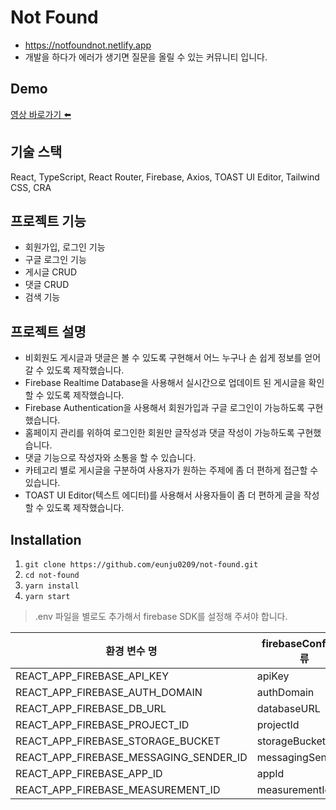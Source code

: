 # Not Found

- https://notfoundnot.netlify.app
- 개발을 하다가 에러가 생기면 질문을 올릴 수 있는 커뮤니티 입니다.

## Demo
[영상 바로가기 ⬅️](https://youtu.be/JxKipGB43qc)

## 기술 스택
React, TypeScript, React Router, Firebase, Axios, TOAST UI Editor, Tailwind CSS, CRA

## 프로젝트 기능
- 회원가입, 로그인 기능
- 구글 로그인 기능
- 게시글 CRUD
- 댓글 CRUD
- 검색 기능

## 프로젝트 설명
- 비회원도 게시글과 댓글은 볼 수 있도록 구현해서 어느 누구나 손 쉽게 정보를 얻어갈 수 있도록 제작했습니다.
- Firebase Realtime Database을 사용해서 실시간으로 업데이트 된 게시글을 확인할 수 있도록 제작했습니다.
- Firebase Authentication을 사용해서 회원가입과 구글 로그인이 가능하도록 구현했습니다.
- 홈페이지 관리를 위하여 로그인한 회원만 글작성과 댓글 작성이 가능하도록 구현했습니다.
- 댓글 기능으로 작성자와 소통을 할 수 있습니다.
- 카테고리 별로 게시글을 구분하여 사용자가 원하는 주제에 좀 더 편하게 접근할 수 있습니다.
- TOAST UI Editor(텍스트 에디터)를 사용해서 사용자들이 좀 더 편하게 글을 작성할 수 있도록 제작했습니다.

## Installation

1. `git clone https://github.com/eunju0209/not-found.git`
2. `cd not-found`
3. `yarn install`
4. `yarn start`

> .env 파일을 별로도 추가해서 firebase SDK를 설정해 주셔야 합니다.

| 환경 변수 명                           | firebaseConfig 종류 |
| -------------------------------------- | ------------------- |
| REACT_APP_FIREBASE_API_KEY             | apiKey              |
| REACT_APP_FIREBASE_AUTH_DOMAIN         | authDomain          |
| REACT_APP_FIREBASE_DB_URL              | databaseURL         |
| REACT_APP_FIREBASE_PROJECT_ID          | projectId           |
| REACT_APP_FIREBASE_STORAGE_BUCKET      | storageBucket       |
| REACT_APP_FIREBASE_MESSAGING_SENDER_ID | messagingSenderId   |
| REACT_APP_FIREBASE_APP_ID              | appId               |
| REACT_APP_FIREBASE_MEASUREMENT_ID      | measurementId       |
